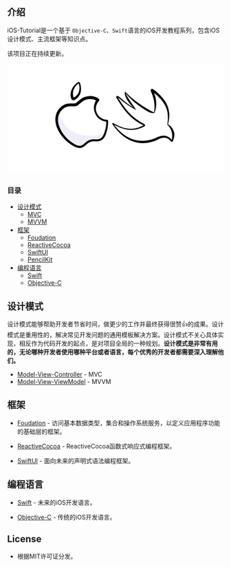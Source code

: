 ## 介绍

iOS-Tutorial是一个基于 `Objective-C`、`Swift`语言的iOS开发教程系列，包含iOS设计模式、主流框架等知识点。

该项目正在持续更新。

<p align="center">
<img src="/resources/back.png">
</p>

### 目录
- [设计模式](#设计模式)
  - [MVC](#MVC)
  - [MVVM](#MVVM)
- [框架](#框架)
  - [Foudation](#Foudation)
  - [ReactiveCocoa](#ReactiveCocoa)
  - [SwiftUI](#SwiftUI)
  - [PencilKit](#PencilKit)
- [编程语言](#编程语言)
  - [Swift](#Swift)
  - [Objective-C](#Objective-C)

## 设计模式
设计模式能够帮助开发者节省时间，做更少的工作并最终获得很赞👍的成果。设计模式是重用性的，解决常见开发问题的通用模板解决方案。设计模式不关心具体实现，相反作为代码开发的起点，是对项目全局的一种规划。**设计模式是非常有用的，无论哪种开发者使用哪种平台或者语言，每个优秀的开发者都需要深入理解他们。**

- [Model-View-Controller](https://github.com/ChinaWxq/iOS-Tutorial/tree/master/Design%20Patterns/Model-View-Controller) - MVC
- [Model-View-ViewModel](https://github.com/ChinaWxq/iOS-Tutorial/tree/master/Design%20Patterns/Model-View-ViewModel) - MVVM

## 框架

- [Foudation](https://github.com/ChinaWxq/iOS-Tutorial/tree/master/Foudation) - 访问基本数据类型，集合和操作系统服务，以定义应用程序功能的基础层的框架。

- [ReactiveCocoa](https://github.com/ChinaWxq/iOS-Tutorial/tree/master/ReactiveCocoa) - ReactiveCocoa函数式响应式编程框架。

- [SwiftUI](https://github.com/ChinaWxq/SwiftUI-Tutorial) - 面向未来的声明式语法编程框架。


## 编程语言

- [Swift](https://github.com/ChinaWxq/iOS-Tutorial/tree/master/Language/Swift) - 未来的iOS开发语言。

- [Objective-C]() - 传统的iOS开发语言。

## License

- 根据MIT许可证分发。